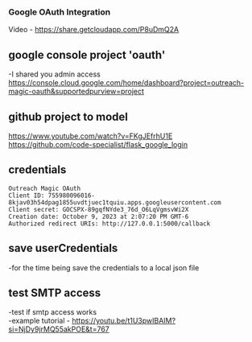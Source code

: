 ### Google OAuth Integration

Video - https://share.getcloudapp.com/P8uDmQ2A

## google console project 'oauth'

-I shared you admin access<br>
https://console.cloud.google.com/home/dashboard?project=outreach-magic-oauth&supportedpurview=project

## github project to model

https://www.youtube.com/watch?v=FKgJEfrhU1E<br>
https://github.com/code-specialist/flask_google_login

## credentials

```text
Outreach Magic OAuth
Client ID: 755980096016-8kjav03h54dpag1855uvdtjuec1tquiu.apps.googleusercontent.com
Client secret: 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
Creation date: October 9, 2023 at 2:07:20 PM GMT-6
Authorized redirect URIs: http://127.0.0.1:5000/callback
```

## save userCredentials

-for the time being save the credentials to a local json file

## test SMTP access

-test if smtp access works<br>
-example tutorial - https://youtu.be/t1U3pwIBAIM?si=NjDy9jrMQ55akPOE&t=767

